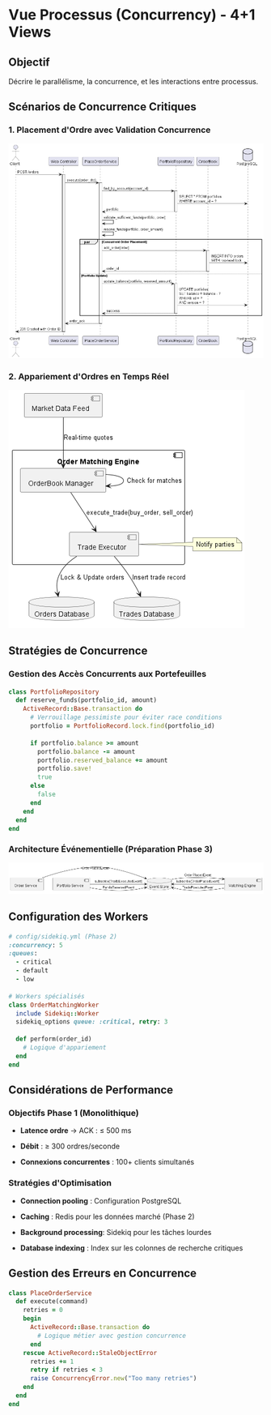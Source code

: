 # Vue Processus (Concurrency) - 4+1 Views

## Objectif
Décrire le parallélisme, la concurrence, et les interactions entre processus.

## Scénarios de Concurrence Critiques

### 1. Placement d'Ordre avec Validation Concurrence
 ![Placement_ordre_with_validation](placement_ordre_w_validation.png)

### 2. Appariement d'Ordres en Temps Réel

![Appariement_ordre_realTime](appariement_ordre_realTime.png)

## Stratégies de Concurrence

### Gestion des Accès Concurrents aux Portefeuilles

```ruby
class PortfolioRepository
  def reserve_funds(portfolio_id, amount)
    ActiveRecord::Base.transaction do
      # Verrouillage pessimiste pour éviter race conditions
      portfolio = PortfolioRecord.lock.find(portfolio_id)
      
      if portfolio.balance >= amount
        portfolio.balance -= amount
        portfolio.reserved_balance += amount
        portfolio.save!
        true
      else
        false
      end
    end
  end
end
```

### Architecture Événementielle (Préparation Phase 3)

![Architect_Phase3](architect.png)

## Configuration des Workers

```ruby
# config/sidekiq.yml (Phase 2)
:concurrency: 5
:queues:
  - critical
  - default
  - low

# Workers spécialisés
class OrderMatchingWorker
  include Sidekiq::Worker
  sidekiq_options queue: :critical, retry: 3
  
  def perform(order_id)
    # Logique d'appariement
  end
end
```

## Considérations de Performance
### Objectifs Phase 1 (Monolithique)

- **Latence ordre** → ACK : ≤ 500 ms

- **Débit** : ≥ 300 ordres/seconde

- **Connexions concurrentes** : 100+ clients simultanés

### Stratégies d'Optimisation
- **Connection pooling** : Configuration PostgreSQL

- **Caching** : Redis pour les données marché (Phase 2)

- **Background processing**: Sidekiq pour les tâches lourdes

- **Database indexing** : Index sur les colonnes de recherche critiques

## Gestion des Erreurs en Concurrence
```ruby
class PlaceOrderService
  def execute(command)
    retries = 0
    begin
      ActiveRecord::Base.transaction do
        # Logique métier avec gestion concurrence
      end
    rescue ActiveRecord::StaleObjectError
      retries += 1
      retry if retries < 3
      raise ConcurrencyError.new("Too many retries")
    end
  end
end
```


